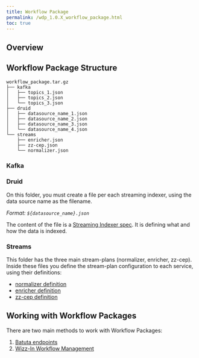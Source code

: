 ```yaml
---
title: Workflow Package
permalink: /wdp_1.0.X_workflow_package.html
toc: true
---
```


## Overview

## Workflow Package Structure

```
workflow_package.tar.gz
├── kafka
│   ├── topics_1.json
│   ├── topics_2.json
│   └── topics_3.json
├── druid
│   ├── datasource_name_1.json
│   ├── datasource_name_2.json
│   ├── datasource_name_3.json
│   └── datasource_name_4.json
└── streams
    ├── enricher.json
    ├── zz-cep.json
    └── normalizer.json
```

### Kafka



### Druid

On this folder, you must create a file per each streaming indexer, using the data source name as the filename.

*Format: `${datasource_name}.json`*

The content of the file is a [Streaming Indexer spec](./wdp_1.0.X_indexer_index.html#stream-indexing). It is defining what and how the data is indexed.

### Streams

This folder has the three main stream-plans (normalizer, enricher, zz-cep). Inside these files you define the stream-plan configuration to each service, using their definitions:

* [normalizer definition](./normalizer_0.7.3_stream_configuration.html)
* [enricher definition](./enricher_0.6.1_stream_configuration.html)
* [zz-cep definition](./zz-cep_0.5.1_stream_configuration.html)

## Working with Workflow Packages

There are two main methods to work with Workflow Packages:

1. [Batuta endpoints](./wdp_1.0.X_batuta_workflow.html)
2. [Wizz-In Workflow Management]()
